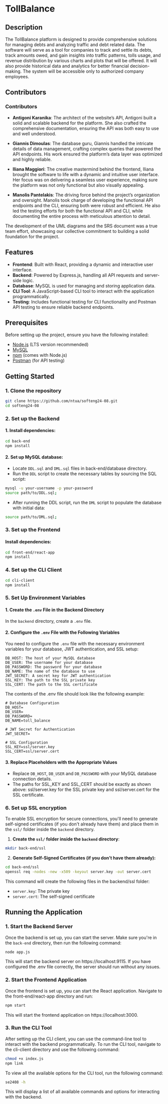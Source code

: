 # TollBalance

## Description

The TollBalance platform is designed to provide comprehensive solutions for managing debts and analyzing traffic and debt related data. The software will serve as a tool for companies to track and settle its debts, track amounts owed, and gain insights into traffic patterns, tolls usage, and revenue distribution by various charts and plots that will be offered. It will also provide historical data and analytics for better financial decision-making. The system will be accessible only to authorized company employees.

## Contributors

### Contributors

- **Antigoni Karanika**: The architect of the website’s API, Antigoni built a solid and scalable backend for the platform. She also crafted the comprehensive documentation, ensuring the API was both easy to use and well understood.

- **Giannis Dimoulas**: The database guru, Giannis handled the intricate details of data management, crafting complex queries that powered the API endpoints. His work ensured the platform’s data layer was optimized and highly reliable.

- **Iliana Maggiori**: The creative mastermind behind the frontend, Iliana brought the software to life with a dynamic and intuitive user interface. Her focus was on delivering a seamless user experience, making sure the platform was not only functional but also visually appealing.

- **Manolis Pantelakis**: The driving force behind the project’s organization and oversight. Manolis took charge of developing the functional API endpoints and the CLI, ensuring both were robust and efficient. He also led the testing efforts for both the functional API and CLI, while documenting the entire process with meticulous attention to detail.

The development of the UML diagrams and the SRS document was a true team effort, showcasing our collective commitment to building a solid foundation for the project.

## Features

- **Frontend**: Built with React, providing a dynamic and interactive user interface.
- **Backend**: Powered by Express.js, handling all API requests and server-side logic.
- **Database**: MySQL is used for managing and storing application data.
- **CLI Tool**: A JavaScript-based CLI tool to interact with the application programmatically.
- **Testing**: Includes functional testing for CLI functionality and Postman API testing to ensure reliable backend endpoints.

## Prerequisites

Before setting up the project, ensure you have the following installed:

- [Node.js](https://nodejs.org/) (LTS version recommended)
- [MySQL](https://dev.mysql.com/downloads/)
- [npm](https://www.npmjs.com/get-npm) (comes with Node.js)
- [Postman](https://www.postman.com/downloads/) (for API testing)

## Getting Started

### 1. Clone the repository

```bash
git clone https://github.com/ntua/softeng24-08.git
cd softeng24-08
```

### 2. Set up the Backend

#### 1. Install dependencies:

```bash
cd back-end
npm install
```

#### 2. Set up MySQL database:

- Locate `DDL.sql` and `DML.sql` files in back-end/database directory.
- Run the `DDL` script to create the necessary tables by sourcing the SQL script:

```bash
mysql -u your-username -p your-password
source path/to/DDL.sql;
```

- After running the DDL script, run the `DML` script to populate the database with initial data:

```bash
source path/to/DML.sql;
```

### 3. Set up the Frontend

#### Install dependencies:

```bash
cd front-end/react-app
npm install
```

### 4. Set up the CLI Client

```bash
cd cli-client
npm install
```

### 5. Set Up Environment Variables

#### 1. Create the `.env` File in the Backend Directory

In the `backend` directory, create a `.env` file.

#### 2. Configure the `.env` File with the Following Variables

You need to configure the `.env` file with the necessary environment variables for your database, JWT authentication, and SSL setup:

```text
DB_HOST: The host of your MySQL database
DB_USER: The username for your database
DB_PASSWORD: The password for your database
DB_NAME: The name of the database to use
JWT_SECRET: A secret key for JWT authentication
SSL_KEY: The path to the SSL private key
SSL_CERT: The path to the SSL certificate
```

The contents of the .env file should look like the following example:

```text
# Database Configuration
DB_HOST=
DB_USER=
DB_PASSWORD=
DB_NAME=toll_balance

# JWT Secret for Authentication
JWT_SECRET=

# SSL Configuration
SSL_KEY=ssl/server.key
SSL_CERT=ssl/server.cert
```

#### 3. Replace Placeholders with the Appropriate Values

- Replace `DB_HOST`, `DB_USER` and `DB_PASSWORD` with your MySQL database connection details.
- The paths for SSL_KEY and SSL_CERT should be exactly as shown above: ssl/server.key for the SSL private key and ssl/server.cert for the SSL certificate.

### 6. Set up SSL encryption

To enable SSL encryption for secure connections, you'll need to generate self-signed certificates (if you don't already have them) and place them in the `ssl/` folder inside the `backend` directory.

1. **Create the `ssl/` folder inside the `backend` directory**:

```bash
mkdir back-end/ssl
```

2. **Generate Self-Signed Certificates (if you don’t have them already):**

```bash
cd back-end/ssl
openssl req -nodes -new -x509 -keyout server.key -out server.cert
```

This command will create the following files in the backend/ssl folder:

- `server.key`: The private key
- `server.cert`: The self-signed certificate

## Running the Application

### 1. Start the Backend Server

Once the backend is set up, you can start the server. Make sure you're in the `back-end` directory, then run the following command:

```bash
node app.js
```

This will start the backend server on https://localhost:9115. If you have configured the .env file correctly, the server should run without any issues.

### 2. Start the Frontend Application

Once the frontend is set up, you can start the React application. Navigate to the front-end/react-app directory and run:

```bash
npm start
```

This will start the frontend application on https://localhost:3000.

### 3. Run the CLI Tool

After setting up the CLI client, you can use the command-line tool to interact with the backend programmatically. To run the CLI tool, navigate to the cli-client directory and use the following command:

```bash
chmod +x index.js
npm link
```

To view all the available options for the CLI tool, run the following command:

```bash
se2408 -h
```

This will display a list of all available commands and options for interacting with the backend.
